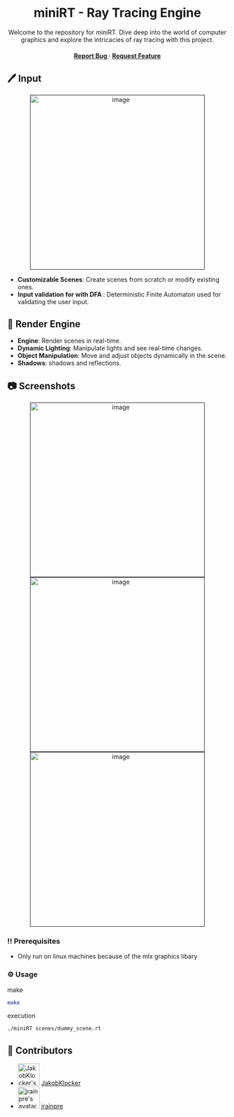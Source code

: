 <div align='center'>

<h1>miniRT - Ray Tracing Engine</h1>
<p>Welcome to the repository for miniRT. Dive deep into the world of computer graphics and explore the intricacies of ray tracing with this project.</p>

<h4> <span> </span> <a href="https://github.com/jrainpre/miniRT/issues"> Report Bug </a> <span> · </span> <a href="https://github.com/jrainpre/miniRT/issues"> Request Feature </a> </h4>


</div>


## 🖊️ Input
<div align="center"> <a href=""><img src="https://github.com/jrainpre/miniRT/blob/main/Screenshots/Input.png" alt='image' width='400'/></a> </div>

<ul>
    <li><strong>Customizable Scenes</strong>: Create scenes from scratch or modify existing ones.</li>
    <li><strong>Input validation for with DFA </strong>: Deterministic Finite Automaton used for validating the user input.</li>
  </ul>

## 🎥 Render Engine

  <ul>
    <li><strong>Engine</strong>: Render scenes in real-time.</li>
    <li><strong>Dynamic Lighting</strong>: Manipulate lights and see real-time changes.</li>
    <li><strong>Object Manipulation</strong>: Move and adjust objects dynamically in the scene.</li>
    <li><strong>Shadows</strong>: shadows and reflections.</li>

  </ul>
  
## 📷 Screenshots

<div align="center"> <a href=""><img src="https://github.com/jrainpre/miniRT/blob/main/Screenshots/mulipleSpheres.png" alt='image' width='400'/></a> </div>
<div align="center"> <a href=""><img src="https://github.com/jrainpre/miniRT/blob/main/Screenshots/Cylinder.png" alt='image' width='400'/></a> </div>
<div align="center"> <a href=""><img src="https://github.com/jrainpre/miniRT/blob/main/Screenshots/reflection.png" alt='image' width='400'/></a> </div>



### :bangbang: Prerequisites
- Only run on linux machines because of the mlx graphics libary


### :gear: Usage

make
```bash
make
```

execution
```bash
./miniRT scenes/dummy_scene.rt
```


## :wave: Contributors

  <ul>
    <li>
      <img src="https://github.com/francisrafal.png?size=50" width="50" height="50" alt="JakobKlocker's avatar">
      <a href="https://github.com/francisrafal">JakobKlocker</a>
    </li>
    <li>
      <img src="https://github.com/jrainpre.png?size=50" width="50" height="50" alt="jrainpre's avatar">
      <a href="https://github.com/jrainpre">jrainpre</a>
    </li>
  </ul>
